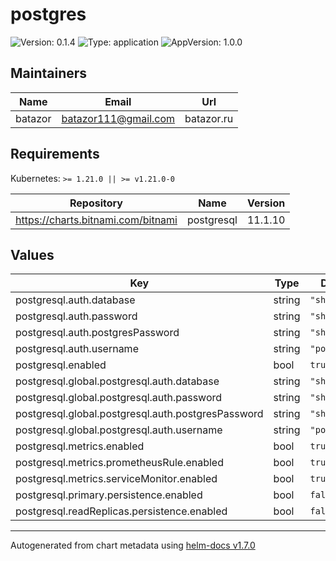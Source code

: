 # postgres

![Version: 0.1.4](https://img.shields.io/badge/Version-0.1.4-informational?style=flat-square) ![Type: application](https://img.shields.io/badge/Type-application-informational?style=flat-square) ![AppVersion: 1.0.0](https://img.shields.io/badge/AppVersion-1.0.0-informational?style=flat-square)

## Maintainers

| Name | Email | Url |
| ---- | ------ | --- |
| batazor | batazor111@gmail.com | batazor.ru |

## Requirements

Kubernetes: `>= 1.21.0 || >= v1.21.0-0`

| Repository | Name | Version |
|------------|------|---------|
| https://charts.bitnami.com/bitnami | postgresql | 11.1.10 |

## Values

| Key | Type | Default | Description |
|-----|------|---------|-------------|
| postgresql.auth.database | string | `"shortlink"` |  |
| postgresql.auth.password | string | `"shortlink"` |  |
| postgresql.auth.postgresPassword | string | `"shortlink"` |  |
| postgresql.auth.username | string | `"postgres"` |  |
| postgresql.enabled | bool | `true` |  |
| postgresql.global.postgresql.auth.database | string | `"shortlink"` |  |
| postgresql.global.postgresql.auth.password | string | `"shortlink"` |  |
| postgresql.global.postgresql.auth.postgresPassword | string | `"shortlink"` |  |
| postgresql.global.postgresql.auth.username | string | `"postgres"` |  |
| postgresql.metrics.enabled | bool | `true` |  |
| postgresql.metrics.prometheusRule.enabled | bool | `true` |  |
| postgresql.metrics.serviceMonitor.enabled | bool | `true` |  |
| postgresql.primary.persistence.enabled | bool | `false` |  |
| postgresql.readReplicas.persistence.enabled | bool | `false` |  |

----------------------------------------------
Autogenerated from chart metadata using [helm-docs v1.7.0](https://github.com/norwoodj/helm-docs/releases/v1.7.0)
